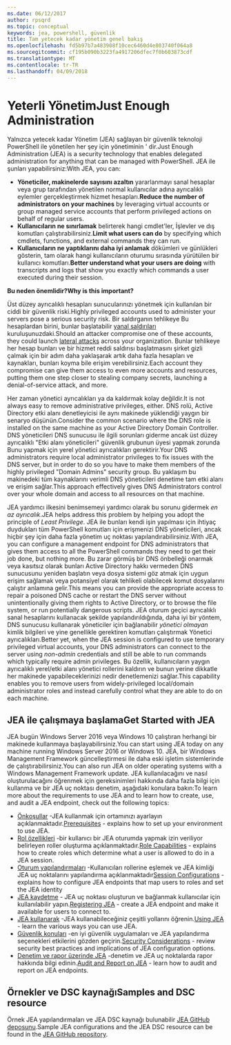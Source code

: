 ```yaml
---
ms.date: 06/12/2017
author: rpsqrd
ms.topic: conceptual
keywords: jea, powershell, güvenlik
title: Tam yetecek kadar yönetim genel bakış
ms.openlocfilehash: fd5b97b7a483908f10cec6460d4e803740f064a8
ms.sourcegitcommit: cf195b090b3223fa4917206dfec7f0b603873cdf
ms.translationtype: MT
ms.contentlocale: tr-TR
ms.lasthandoff: 04/09/2018
---
```

# <a name="just-enough-administration"></a><span data-ttu-id="b8eef-103">Yeterli Yönetim</span><span class="sxs-lookup"><span data-stu-id="b8eef-103">Just Enough Administration</span></span>

<span data-ttu-id="b8eef-104">Yalnızca yetecek kadar Yönetim (JEA) sağlayan bir güvenlik teknoloji PowerShell ile yönetilen her şey için yönetiminin ' dir.</span><span class="sxs-lookup"><span data-stu-id="b8eef-104">Just Enough Administration (JEA) is a security technology that enables delegated administration for anything that can be managed with PowerShell.</span></span>
<span data-ttu-id="b8eef-105">JEA ile şunları yapabilirsiniz:</span><span class="sxs-lookup"><span data-stu-id="b8eef-105">With JEA, you can:</span></span>

- <span data-ttu-id="b8eef-106">**Yöneticiler, makinelerde sayısını azaltın** yararlanmayı sanal hesaplar veya grup tarafından yönetilen normal kullanıcılar adına ayrıcalıklı eylemler gerçekleştirmek hizmet hesapları.</span><span class="sxs-lookup"><span data-stu-id="b8eef-106">**Reduce the number of administrators on your machines** by leveraging virtual accounts or group managed service accounts that perform privileged actions on behalf of regular users.</span></span>
- <span data-ttu-id="b8eef-107">**Kullanıcıların ne sınırlamak** belirterek hangi cmdlet'ler, İşlevler ve dış komutları çalıştırabilirsiniz.</span><span class="sxs-lookup"><span data-stu-id="b8eef-107">**Limit what users can do** by specifying which cmdlets, functions, and external commands they can run.</span></span>
- <span data-ttu-id="b8eef-108">**Kullanıcıların ne yaptıklarını daha iyi anlamak** dökümleri ve günlükleri gösterin, tam olarak hangi kullanıcıların oturumu sırasında yürütülen bir kullanıcı komutları.</span><span class="sxs-lookup"><span data-stu-id="b8eef-108">**Better understand what your users are doing** with transcripts and logs that show you exactly which commands a user executed during their session.</span></span>

<span data-ttu-id="b8eef-109">**Bu neden önemlidir?**</span><span class="sxs-lookup"><span data-stu-id="b8eef-109">**Why is this important?**</span></span>

<span data-ttu-id="b8eef-110">Üst düzey ayrıcalıklı hesapları sunucularınızı yönetmek için kullanılan bir ciddi bir güvenlik riski.</span><span class="sxs-lookup"><span data-stu-id="b8eef-110">Highly privileged accounts used to administer your servers pose a serious security risk.</span></span>
<span data-ttu-id="b8eef-111">Bir saldırganın tehlikeye Bu hesaplardan birini, bunlar başlatabilir [yanal saldırıları](http://aka.ms/pth) kuruluşunuzdaki.</span><span class="sxs-lookup"><span data-stu-id="b8eef-111">Should an attacker compromise one of these accounts, they could launch [lateral attacks](http://aka.ms/pth) across your organization.</span></span>
<span data-ttu-id="b8eef-112">Bunlar tehlikeye her hesap bunları ve bir hizmet reddi saldırısı başlatmasını şirket gizli çalmak için bir adım daha yaklaşarak artık daha fazla hesapları ve kaynakları, bunları koyma bile erişim verebilirsiniz.</span><span class="sxs-lookup"><span data-stu-id="b8eef-112">Each account they compromise can give them access to even more accounts and resources, putting them one step closer to stealing company secrets, launching a denial-of-service attack, and more.</span></span>

<span data-ttu-id="b8eef-113">Her zaman yönetici ayrıcalıkları ya da kaldırmak kolay değildir.</span><span class="sxs-lookup"><span data-stu-id="b8eef-113">It is not always easy to remove administrative privileges, either.</span></span>
<span data-ttu-id="b8eef-114">DNS rolü, Active Directory etki alanı denetleyicisi ile aynı makinede yüklendiği yaygın bir senaryo düşünün.</span><span class="sxs-lookup"><span data-stu-id="b8eef-114">Consider the common scenario where the DNS role is installed on the same machine as your Active Directory Domain Controller.</span></span>
<span data-ttu-id="b8eef-115">DNS yöneticileri DNS sunucusu ile ilgili sorunları giderme ancak üst düzey ayrıcalıklı "Etki alanı yöneticileri" güvenlik grubunun üyesi yapmak zorunda Bunu yapmak için yerel yönetici ayrıcalıkları gerektirir.</span><span class="sxs-lookup"><span data-stu-id="b8eef-115">Your DNS administrators require local administrator privileges to fix issues with the DNS server, but in order to do so you have to make them members of the highly privileged "Domain Admins" security group.</span></span>
<span data-ttu-id="b8eef-116">Bu yaklaşım bu makinedeki tüm kaynaklarını verimli DNS yöneticileri denetime tam etki alanı ve erişim sağlar.</span><span class="sxs-lookup"><span data-stu-id="b8eef-116">This approach effectively gives DNS Administrators control over your whole domain and access to all resources on that machine.</span></span>

<span data-ttu-id="b8eef-117">JEA yardımcı ilkesini benimsemeyi yardımcı olarak bu sorunu gidermek *en az ayrıcalık*.</span><span class="sxs-lookup"><span data-stu-id="b8eef-117">JEA helps address this problem by helping you adopt the principle of *Least Privilege*.</span></span>
<span data-ttu-id="b8eef-118">JEA ile bunları kendi işin yapılması için ihtiyaç duydukları tüm PowerShell komutları için erişmenizi DNS yöneticileri, ancak hiçbir şey için daha fazla yönetim uç noktası yapılandırabilirsiniz.</span><span class="sxs-lookup"><span data-stu-id="b8eef-118">With JEA, you can configure a management endpoint for DNS administrators that gives them access to all the PowerShell commands they need to get their job done, but nothing more.</span></span>
<span data-ttu-id="b8eef-119">Bu zarar görmüş bir DNS önbelleği onarmak veya kasıtsız olarak bunları Active Directory hakkı vermeden DNS sunucusunu yeniden başlatın veya dosya sistemi göz atmak için uygun erişim sağlamak veya potansiyel olarak tehlikeli olabilecek komut dosyalarını çalıştır anlamına gelir.</span><span class="sxs-lookup"><span data-stu-id="b8eef-119">This means you can provide the appropriate access to repair a poisoned DNS cache or restart the DNS server without unintentionally giving them rights to Active Directory, or to browse the file system, or run potentially dangerous scripts.</span></span>
<span data-ttu-id="b8eef-120">JEA oturum geçici ayrıcalıklı sanal hesaplarını kullanacak şekilde yapılandırıldığında, daha iyi bir yöntem, DNS sunucusu kullanarak yöneticiler için bağlanabilir *yönetici olmayan* kimlik bilgileri ve yine genellikle gerektiren komutları çalıştırmak Yönetici ayrıcalıkları.</span><span class="sxs-lookup"><span data-stu-id="b8eef-120">Better yet, when the JEA session is configured to use temporary privileged virtual accounts, your DNS administrators can connect to the server using *non-admin* credentials and still be able to run commands which typically require admin privileges.</span></span>
<span data-ttu-id="b8eef-121">Bu özellik, kullanıcıların yaygın ayrıcalıklı yerel/etki alanı yönetici rollerini kaldırın ve bunun yerine dikkatle her makinede yapabileceklerinizi nedir denetlemenizi sağlar.</span><span class="sxs-lookup"><span data-stu-id="b8eef-121">This capability enables you to remove users from widely-privileged local/domain administrator roles and instead carefully control what they are able to do on each machine.</span></span>

## <a name="get-started-with-jea"></a><span data-ttu-id="b8eef-122">JEA ile çalışmaya başlama</span><span class="sxs-lookup"><span data-stu-id="b8eef-122">Get Started with JEA</span></span>

<span data-ttu-id="b8eef-123">JEA bugün Windows Server 2016 veya Windows 10 çalıştıran herhangi bir makinede kullanmaya başlayabilirsiniz.</span><span class="sxs-lookup"><span data-stu-id="b8eef-123">You can start using JEA today on any machine running Windows Server 2016 or Windows 10.</span></span>
<span data-ttu-id="b8eef-124">JEA, bir Windows Management Framework güncelleştirmesi ile daha eski işletim sistemlerinde de çalıştırabilirsiniz.</span><span class="sxs-lookup"><span data-stu-id="b8eef-124">You can also run JEA on older operating systems with a Windows Management Framework update.</span></span>
<span data-ttu-id="b8eef-125">JEA kullanılacağını ve nasıl oluşturulacağını öğrenmek için gereksinimleri hakkında daha fazla bilgi için kullanma ve bir JEA uç noktası denetim, aşağıdaki konulara bakın:</span><span class="sxs-lookup"><span data-stu-id="b8eef-125">To learn more about the requirements to use JEA and to learn how to create, use, and audit a JEA endpoint, check out the following topics:</span></span>

- <span data-ttu-id="b8eef-126">[Önkoşullar](prerequisites.md) -JEA kullanmak için ortamınızı ayarlayın açıklanmaktadır.</span><span class="sxs-lookup"><span data-stu-id="b8eef-126">[Prerequisites](prerequisites.md) - explains how to set up your environment to use JEA.</span></span>
- <span data-ttu-id="b8eef-127">[Rol özellikleri](role-capabilities.md) -bir kullanıcı bir JEA oturumda yapmak izin veriliyor belirleyen roller oluşturma açıklanmaktadır.</span><span class="sxs-lookup"><span data-stu-id="b8eef-127">[Role Capabilities](role-capabilities.md) - explains how to create roles which determine what a user is allowed to do in a JEA session.</span></span>
- <span data-ttu-id="b8eef-128">[Oturum yapılandırmaları](session-configurations.md) -Kullanıcıları rollerine eşlemek ve JEA kimliği JEA uç noktalarını yapılandırma açıklanmaktadır</span><span class="sxs-lookup"><span data-stu-id="b8eef-128">[Session Configurations](session-configurations.md) - explains how to configure JEA endpoints that map users to roles and set the JEA identity</span></span>
- <span data-ttu-id="b8eef-129">[JEA kaydetme](register-jea.md) - JEA uç noktası oluşturun ve bağlanmak kullanıcılar için kullanılabilir yapın.</span><span class="sxs-lookup"><span data-stu-id="b8eef-129">[Registering JEA](register-jea.md) - create a JEA endpoint and make it available for users to connect to.</span></span>
- <span data-ttu-id="b8eef-130">[JEA kullanarak](using-jea.md) -JEA kullanabileceğiniz çeşitli yollarını öğrenin.</span><span class="sxs-lookup"><span data-stu-id="b8eef-130">[Using JEA](using-jea.md) - learn the various ways you can use JEA.</span></span>
- <span data-ttu-id="b8eef-131">[Güvenlik konuları](security-considerations.md) -en iyi güvenlik uygulamaları ve JEA yapılandırma seçenekleri etkilerini gözden geçirin.</span><span class="sxs-lookup"><span data-stu-id="b8eef-131">[Security Considerations](security-considerations.md) - review security best practices and implications of JEA configuration options.</span></span>
- <span data-ttu-id="b8eef-132">[Denetim ve rapor üzerinde JEA](audit-and-report.md) -denetim ve JEA uç noktalarda rapor hakkında bilgi edinin.</span><span class="sxs-lookup"><span data-stu-id="b8eef-132">[Audit and Report on JEA](audit-and-report.md) - learn how to audit and report on JEA endpoints.</span></span>

## <a name="samples-and-dsc-resource"></a><span data-ttu-id="b8eef-133">Örnekler ve DSC kaynağı</span><span class="sxs-lookup"><span data-stu-id="b8eef-133">Samples and DSC resource</span></span>

<span data-ttu-id="b8eef-134">Örnek JEA yapılandırmaları ve JEA DSC kaynağı bulunabilir [JEA GitHub deposunu](https://github.com/PowerShell/JEA).</span><span class="sxs-lookup"><span data-stu-id="b8eef-134">Sample JEA configurations and the JEA DSC resource can be found in the [JEA GitHub repository](https://github.com/PowerShell/JEA).</span></span>